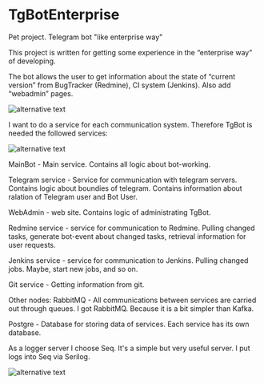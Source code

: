 # TgBotEnterprise
Pet project. Telegram bot "like enterprise way" 

This project is written for getting some experience in the “enterprise way” of developing.

The bot allows the user to get information about the state of “current version” from BugTracker (Redmine), CI system (Jenkins). 
Also add “webadmin” pages.

![alternative text](http://www.plantuml.com/plantuml/proxy?cache=no&src=https://raw.githubusercontent.com/zavpav/TgBotEnterprise/main/UseCase.puml)


I want to do a service for each communication system.
Therefore TgBot is needed the followed services:

![alternative text](http://www.plantuml.com/plantuml/proxy?cache=no&src=https://raw.githubusercontent.com/zavpav/TgBotEnterprise/main/Components.puml)


MainBot - Main service.  Contains all logic about bot-working.

Telegram service - Service for communication with telegram servers. Contains logic about boundies of telegram. Contains information about ralation of Telegram user and Bot User.

WebAdmin - web site. Contains logic of administrating TgBot.

Redmine service - service for communication to Redmine. Pulling changed tasks, generate bot-event about changed tasks, retrieval information for user requests.

Jenkins service - service for communication to Jenkins. Pulling changed jobs. Maybe, start new jobs, and so on.

Git service - Getting information from git.

Other nodes:
RabbitMQ - All communications between services are carried out through queues. I got RabbitMQ. Because it is a bit simpler than Kafka.

Postgre - Database for storing data of services. Each service has its own database.

As a logger server I choose Seq. It's a simple but very useful server. I put logs into Seq via Serilog.


![alternative text](http://www.plantuml.com/plantuml/proxy?cache=no&src=https://raw.githubusercontent.com/zavpav/TgBotEnterprise/main/ProcessingTelegramMessage.puml)

